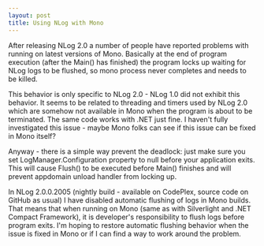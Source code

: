 ```yaml
---
layout: post
title: Using NLog with Mono
---
```


After releasing NLog 2.0 a number of people have reported problems with running on latest versions of Mono. Basically at the end of program execution (after the Main() has finished) the program locks up waiting for NLog logs to be flushed, so mono process never completes and needs to be killed.

This behavior is only specific to NLog 2.0 - NLog 1.0 did not exhibit this behavior. It seems to be related to threading and timers used by NLog 2.0 which are somehow not available in Mono when the program is about to be terminated. The same code works with .NET just fine. I haven't fully investigated this issue - maybe Mono folks can see if this issue can be fixed in Mono itself?

Anyway - there is a simple way prevent the deadlock: just make sure you set LogManager.Configuration property to null before your application exits. This will cause Flush() to be executed before Main() finishes and will prevent appdomain unload handler from locking up.

In NLog 2.0.0.2005 (nightly build - available on CodePlex, source code on GitHub as usual) I have disabled automatic flushing of logs in Mono builds. That means that when running on Mono (same as with Silverlight and .NET Compact Framework), it is developer's responsibility to flush logs before program exits. I'm hoping to restore automatic flushing behavior when the issue is fixed in Mono or if I can find a way to work around the problem.